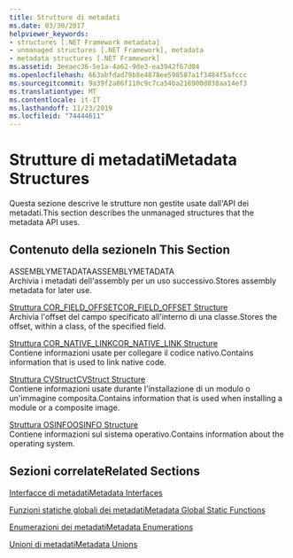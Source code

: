 ```yaml
---
title: Strutture di metadati
ms.date: 03/30/2017
helpviewer_keywords:
- structures [.NET Framework metadata]
- unmanaged structures [.NET Framework], metadata
- metadata structures [.NET Framework]
ms.assetid: 3eeaec36-5e1a-4a62-9de3-ea3942f67d04
ms.openlocfilehash: 663abfdad79b8e4878ee598587a1f3484f5afccc
ms.sourcegitcommit: 9a39f2a06f110c9c7ca54ba216900d038aa14ef3
ms.translationtype: MT
ms.contentlocale: it-IT
ms.lasthandoff: 11/23/2019
ms.locfileid: "74444611"
---
```

# <a name="metadata-structures"></a><span data-ttu-id="8c91f-102">Strutture di metadati</span><span class="sxs-lookup"><span data-stu-id="8c91f-102">Metadata Structures</span></span>
<span data-ttu-id="8c91f-103">Questa sezione descrive le strutture non gestite usate dall'API dei metadati.</span><span class="sxs-lookup"><span data-stu-id="8c91f-103">This section describes the unmanaged structures that the metadata API uses.</span></span>  
  
## <a name="in-this-section"></a><span data-ttu-id="8c91f-104">Contenuto della sezione</span><span class="sxs-lookup"><span data-stu-id="8c91f-104">In This Section</span></span>  
 <span data-ttu-id="8c91f-105">ASSEMBLYMETADATA</span><span class="sxs-lookup"><span data-stu-id="8c91f-105">ASSEMBLYMETADATA</span></span>  
 <span data-ttu-id="8c91f-106">Archivia i metadati dell'assembly per un uso successivo.</span><span class="sxs-lookup"><span data-stu-id="8c91f-106">Stores assembly metadata for later use.</span></span>  
  
 [<span data-ttu-id="8c91f-107">Struttura COR_FIELD_OFFSET</span><span class="sxs-lookup"><span data-stu-id="8c91f-107">COR_FIELD_OFFSET Structure</span></span>](../../../../docs/framework/unmanaged-api/metadata/cor-field-offset-structure.md)  
 <span data-ttu-id="8c91f-108">Archivia l'offset del campo specificato all'interno di una classe.</span><span class="sxs-lookup"><span data-stu-id="8c91f-108">Stores the offset, within a class, of the specified field.</span></span>  
  
 [<span data-ttu-id="8c91f-109">Struttura COR_NATIVE_LINK</span><span class="sxs-lookup"><span data-stu-id="8c91f-109">COR_NATIVE_LINK Structure</span></span>](../../../../docs/framework/unmanaged-api/metadata/cor-native-link-structure.md)  
 <span data-ttu-id="8c91f-110">Contiene informazioni usate per collegare il codice nativo.</span><span class="sxs-lookup"><span data-stu-id="8c91f-110">Contains information that is used to link native code.</span></span>  
  
 [<span data-ttu-id="8c91f-111">Struttura CVStruct</span><span class="sxs-lookup"><span data-stu-id="8c91f-111">CVStruct Structure</span></span>](../../../../docs/framework/unmanaged-api/metadata/cvstruct-structure.md)  
 <span data-ttu-id="8c91f-112">Contiene informazioni usate durante l'installazione di un modulo o un'immagine composita.</span><span class="sxs-lookup"><span data-stu-id="8c91f-112">Contains information that is used when installing a module or a composite image.</span></span>  
  
 [<span data-ttu-id="8c91f-113">Struttura OSINFO</span><span class="sxs-lookup"><span data-stu-id="8c91f-113">OSINFO Structure</span></span>](../../../../docs/framework/unmanaged-api/metadata/osinfo-structure.md)  
 <span data-ttu-id="8c91f-114">Contiene informazioni sul sistema operativo.</span><span class="sxs-lookup"><span data-stu-id="8c91f-114">Contains information about the operating system.</span></span>  
  
## <a name="related-sections"></a><span data-ttu-id="8c91f-115">Sezioni correlate</span><span class="sxs-lookup"><span data-stu-id="8c91f-115">Related Sections</span></span>  
 [<span data-ttu-id="8c91f-116">Interfacce di metadati</span><span class="sxs-lookup"><span data-stu-id="8c91f-116">Metadata Interfaces</span></span>](../../../../docs/framework/unmanaged-api/metadata/metadata-interfaces.md)  
  
 [<span data-ttu-id="8c91f-117">Funzioni statiche globali dei metadati</span><span class="sxs-lookup"><span data-stu-id="8c91f-117">Metadata Global Static Functions</span></span>](../../../../docs/framework/unmanaged-api/metadata/metadata-global-static-functions.md)  
  
 [<span data-ttu-id="8c91f-118">Enumerazioni dei metadati</span><span class="sxs-lookup"><span data-stu-id="8c91f-118">Metadata Enumerations</span></span>](../../../../docs/framework/unmanaged-api/metadata/metadata-enumerations.md)  
  
 [<span data-ttu-id="8c91f-119">Unioni di metadati</span><span class="sxs-lookup"><span data-stu-id="8c91f-119">Metadata Unions</span></span>](../../../../docs/framework/unmanaged-api/metadata/metadata-unions.md)
